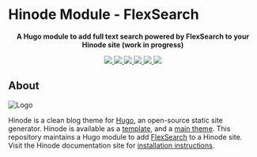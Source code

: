 # Hinode Module - FlexSearch

<!-- Tagline -->
<p align="center">
    <b>A Hugo module to add full text search powered by FlexSearch to your Hinode site (work in progress)</b>
    <br />
</p>

<!-- Badges -->
<p align="center">
    <a href="https://gohugo.io" alt="Hugo website">
        <img src="https://img.shields.io/badge/generator-hugo-brightgreen">
    </a>
    <a href="https://gethinode.com" alt="Hinode theme">
        <img src="https://img.shields.io/badge/theme-hinode-blue">
    </a>
    <a href="https://github.com/gethinode/mod-flexsearch/commits/main" alt="Last commit">
        <img src="https://img.shields.io/github/last-commit/gethinode/mod-flexsearch.svg">
    </a>
    <a href="https://github.com/gethinode/mod-flexsearch/issues" alt="Issues">
        <img src="https://img.shields.io/github/issues/gethinode/mod-flexsearch.svg">
    </a>
    <a href="https://github.com/gethinode/mod-flexsearch/pulls" alt="Pulls">
        <img src="https://img.shields.io/github/issues-pr-raw/gethinode/mod-flexsearch.svg">
    </a>
    <a href="https://github.com/gethinode/mod-flexsearch/blob/main/LICENSE" alt="License">
        <img src="https://img.shields.io/github/license/gethinode/mod-flexsearch">
    </a>
</p>

## About

![Logo](https://raw.githubusercontent.com/gethinode/hinode/main/static/img/logo.png)

Hinode is a clean blog theme for [Hugo][hugo], an open-source static site generator. Hinode is available as a [template][repository_template], and a [main theme][repository]. This repository maintains a Hugo module to add [FlexSearch][flexsearch] to a Hinode site. Visit the Hinode documentation site for [installation instructions][hinode_docs].

<!-- MARKDOWN LINKS -->
[flexsearch]: https://github.com/nextapps-de/flexsearch
[hugo]: https://gohugo.io
[hinode_docs]: https://gethinode.com
[repository]: https://github.com/gethinode/hinode.git
[repository_template]: https://github.com/gethinode/template.git
